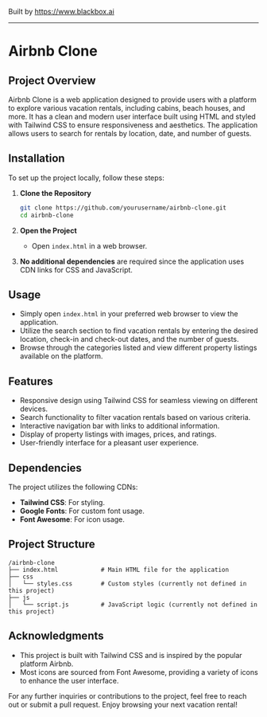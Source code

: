 
Built by https://www.blackbox.ai

---

# Airbnb Clone

## Project Overview
Airbnb Clone is a web application designed to provide users with a platform to explore various vacation rentals, including cabins, beach houses, and more. It has a clean and modern user interface built using HTML and styled with Tailwind CSS to ensure responsiveness and aesthetics. The application allows users to search for rentals by location, date, and number of guests.

## Installation
To set up the project locally, follow these steps:

1. **Clone the Repository**
   ```bash
   git clone https://github.com/yourusername/airbnb-clone.git
   cd airbnb-clone
   ```

2. **Open the Project**
   - Open `index.html` in a web browser.

3. **No additional dependencies** are required since the application uses CDN links for CSS and JavaScript.

## Usage
- Simply open `index.html` in your preferred web browser to view the application.
- Utilize the search section to find vacation rentals by entering the desired location, check-in and check-out dates, and the number of guests.
- Browse through the categories listed and view different property listings available on the platform.

## Features
- Responsive design using Tailwind CSS for seamless viewing on different devices.
- Search functionality to filter vacation rentals based on various criteria.
- Interactive navigation bar with links to additional information.
- Display of property listings with images, prices, and ratings.
- User-friendly interface for a pleasant user experience.

## Dependencies
The project utilizes the following CDNs:
- **Tailwind CSS**: For styling.
- **Google Fonts**: For custom font usage.
- **Font Awesome**: For icon usage.

## Project Structure
```
/airbnb-clone
├── index.html            # Main HTML file for the application
├── css
│   └── styles.css        # Custom styles (currently not defined in this project)
├── js
│   └── script.js         # JavaScript logic (currently not defined in this project)
```

## Acknowledgments
- This project is built with Tailwind CSS and is inspired by the popular platform Airbnb.
- Most icons are sourced from Font Awesome, providing a variety of icons to enhance the user interface.

For any further inquiries or contributions to the project, feel free to reach out or submit a pull request. Enjoy browsing your next vacation rental!
